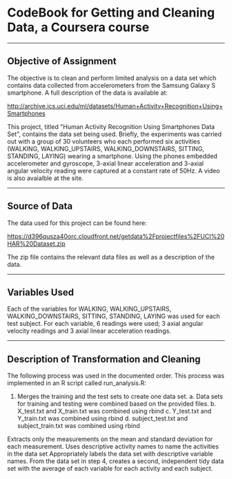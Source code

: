 # CodeBook for Getting and Cleaning Data, a Coursera course
---

## Objective of Assignment
The objective is to clean and perform limited analysis on a data set which contains data collected from 
accelerometers from the Samsung Galaxy S smartphone. A full description of the data is available at: 

http://archive.ics.uci.edu/ml/datasets/Human+Activity+Recognition+Using+Smartphones 

This project, titled "Human Activity Recognition Using Smartphones Data Set", contains the data set being
used. Briefly, the experiments was carried out with a group of 30 volunteers who each performed six activities (WALKING, WALKING_UPSTAIRS, WALKING_DOWNSTAIRS, SITTING, STANDING, LAYING) wearing a smartphone. Using the 
phones embedded accelerometer and gyroscope, 3-axial linear acceleration and 3-axial angular velocity reading
were captured at a constant rate of 50Hz. A video is also avaialble at the site.

---

## Source of Data
The data used for this project can be found here: 

https://d396qusza40orc.cloudfront.net/getdata%2Fprojectfiles%2FUCI%20HAR%20Dataset.zip 

The zip file contains the relevant data files as well as a description of the data.

---

## Variables Used
Each of the variables for WALKING, WALKING_UPSTAIRS, WALKING_DOWNSTAIRS, SITTING, STANDING, LAYING
was used for each test subject. For each variable, 6 readings were used; 3 axial angular velocity
readings and 3 axial linear acceleration readings.

---

## Description of Transformation and Cleaning
The following process was used in the documented order. This process was implemented in an R
script called run_analysis.R:
1. Merges the training and the test sets to create one data set.
        a. Data sets for training and testing were combined based on the provided files.
        b. X_test.txt and X_train.txt was combined using rbind
        c. Y_test.txt and Y_train.txt was combined using rbind
        d. subject_test.txt and subject_train.txt was combined using rbind



Extracts only the measurements on the mean and standard deviation for each measurement. 
Uses descriptive activity names to name the activities in the data set
Appropriately labels the data set with descriptive variable names. 
From the data set in step 4, creates a second, independent tidy data set with the average of
each variable for each activity and each subject.


